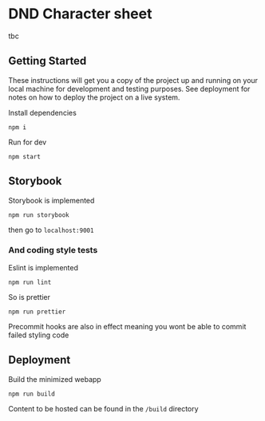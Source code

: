 # DND Character sheet

tbc


## Getting Started

These instructions will get you a copy of the project up and running on your local machine for development and testing purposes. See deployment for notes on how to deploy the project on a live system.

Install dependencies
```
npm i
```

Run for dev
```
npm start
```


## Storybook

Storybook is implemented
```
npm run storybook
```
then go to `localhost:9001`


### And coding style tests

Eslint is implemented
```
npm run lint
```

So is prettier
```
npm run prettier
```

Precommit hooks are also in effect meaning you wont be able to commit failed styling code

## Deployment

Build the minimized webapp
```
npm run build
```
Content to be hosted can be found in the `/build` directory
